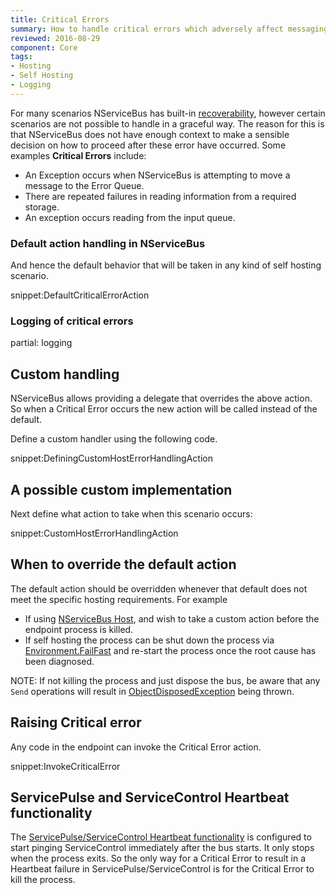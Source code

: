 ```yaml
---
title: Critical Errors
summary: How to handle critical errors which adversely affect messaging in an endpoint.
reviewed: 2016-08-29
component: Core
tags:
- Hosting
- Self Hosting
- Logging
---
```


For many scenarios NServiceBus has built-in [recoverability](/nservicebus/recoverability/), however certain scenarios are not possible to handle in a graceful way. The reason for this is that NServiceBus does not have enough context to make a sensible decision on how to proceed after these error have occurred. Some examples **Critical Errors** include:

 * An Exception occurs when NServiceBus is attempting to move a message to the Error Queue.
 * There are repeated failures in reading information from a required storage.
 * An exception occurs reading from the input queue.


### Default action handling in NServiceBus

And hence the default behavior that will be taken in any kind of self hosting scenario.

snippet:DefaultCriticalErrorAction


### Logging of critical errors

partial: logging


## Custom handling

NServiceBus allows providing a delegate that overrides the above action. So when a Critical Error occurs the new action will be called instead of the default.

Define a custom handler using the following code.

snippet:DefiningCustomHostErrorHandlingAction


## A possible custom implementation

Next define what action to take when this scenario occurs:

snippet:CustomHostErrorHandlingAction


## When to override the default action

The default action should be overridden whenever that default does not meet the specific hosting requirements. For example

 * If using [NServiceBus Host](/nservicebus/hosting/nservicebus-host), and wish to take a custom action before the endpoint process is killed.
 * If self hosting the process can be shut down the process via [Environment.FailFast](https://msdn.microsoft.com/en-us/library/dd289240.aspx) and re-start the process once the root cause has been diagnosed.

NOTE: If not killing the process and just dispose the bus, be aware that any `Send` operations will result in [ObjectDisposedException](https://msdn.microsoft.com/en-us/library/system.objectdisposedexception.aspx) being thrown.


## Raising Critical error

Any code in the endpoint can invoke the Critical Error action.

snippet:InvokeCriticalError


## ServicePulse and ServiceControl Heartbeat functionality

The [ServicePulse/ServiceControl Heartbeat functionality](/servicepulse/intro-endpoints-heartbeats.md) is configured to start pinging ServiceControl immediately after the bus starts. It only stops when the process exits. So the only way for a Critical Error to result in a Heartbeat failure in ServicePulse/ServiceControl is for the Critical Error to kill the process.
